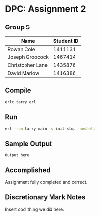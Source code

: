 # DPC: Assignment 2

## Group 5
Name | Student ID
--- | ---
Rowan Cole | 1411131
Joseph Groocock | 1467414
Christopher Lane | 1435876
David Marlow | 1416386

## Compile
```bash
erlc tarry.erl
```

## Run
```bash
erl -run tarry main -s init stop -noshell
```

## Sample Output
```text
Output here
```

## Accomplished
Assignment fully completed and correct.

## Discretionary Mark Notes
Insert cool thing we did here.